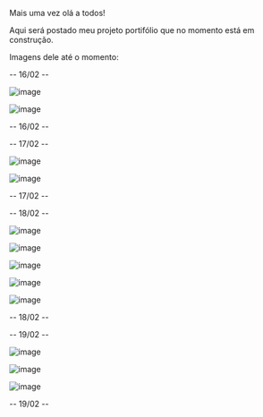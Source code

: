 Mais uma vez olá a todos!

Aqui será postado meu projeto portifólio que no momento está em construção.

Imagens dele até o momento:

-- 16/02 -- 

![image](https://github.com/fabioDev21/MeuPortfolio/assets/111830665/d3e7d275-65d9-41fe-be12-3867b5c88968)

![image](https://github.com/fabioDev21/MeuPortfolio/assets/111830665/ec4efe20-c350-40c1-acf9-017746780db7)

-- 16/02 --

-- 17/02 --

![image](https://github.com/fabioDev21/MeuPortfolio/assets/111830665/62242fa0-abe7-413c-bafe-9322c1433345)


![image](https://github.com/fabioDev21/MeuPortfolio/assets/111830665/90628bf5-fa99-453b-abfb-ac69dd6fbc3d)

-- 17/02 --

-- 18/02 --

![image](https://github.com/fabioDev21/MeuPortfolio/assets/111830665/d15d929f-ac67-478b-9a4a-a15332d339e8)

![image](https://github.com/fabioDev21/MeuPortfolio/assets/111830665/3ef2eab9-da8a-4ccd-91d8-3a50b6b058cf)

![image](https://github.com/fabioDev21/MeuPortfolio/assets/111830665/207b78eb-8f8b-4336-b479-12e8e10d91ce)

![image](https://github.com/fabioDev21/MeuPortfolio/assets/111830665/aa36a5b9-6684-4baa-b5a5-6ea4fd484b05)

![image](https://github.com/fabioDev21/MeuPortfolio/assets/111830665/9da926df-99c1-443a-af3a-c814caa1df75)

-- 18/02 --

-- 19/02 --

![image](https://github.com/fabioDev21/MeuPortfolio/assets/111830665/619a6658-7674-4492-93f9-5a451b91076e)

![image](https://github.com/fabioDev21/MeuPortfolio/assets/111830665/6b30ca84-b7ac-4443-b2b6-ce4969d97bd6)

![image](https://github.com/fabioDev21/MeuPortfolio/assets/111830665/00b4b8d7-11f3-453a-8252-ad61345456e4)

-- 19/02 --
